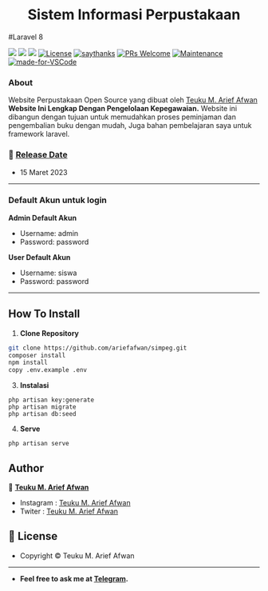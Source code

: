 <h1 align="center">Sistem Informasi Perpustakaan</h1>

#Laravel 8

[![](https://img.shields.io/github/issues/ariefafwan/simpeg?style=flat-square)](https://img.shields.io/github/issues/ariefafwan/simpeg?style=flat-square) ![](https://img.shields.io/github/stars/ariefafwan/simpeg?style=flat-square)
![](https://img.shields.io/github/forks/ariefafwan/simpeg?style=flat-square) 
<a href="https://packagist.org/packages/laravel/framework"><img src="https://poser.pugx.org/laravel/framework/license.svg" alt="License"></a> [![saythanks](https://img.shields.io/badge/say-thanks-ff69b4.svg?style=flat-square)](https://saythanks.io/to/rizalihwan94%40gmail.com)  [![PRs Welcome](https://img.shields.io/badge/PRs-welcome-brightgreen.svg?style=flat-square)](http://makeapullrequest.com) [![Maintenance](https://img.shields.io/badge/Maintained%3F-yes-green.svg?style=flat-square)](https://GitHub.com/Naereen/StrapDown.js/graphs/commit-activity) [![made-for-VSCode](https://img.shields.io/badge/Made%20for-VSCode-1f425f.svg?style=flat-square)](https://code.visualstudio.com/)

### About
Website Perpustakaan Open Source yang dibuat oleh <a href="https://github.com/ariefafwan"> Teuku M. Arief Afwan </a> **Website Ini Lengkap Dengan Pengelolaan Kepegawaian.** Website ini dibangun dengan tujuan untuk memudahkan proses peminjaman dan pengembalian buku dengan mudah, Juga bahan pembelajaran saya untuk framework laravel.


### 📆 <a href="#">Release Date</a>
- 15 Maret 2023

------------

 ### Default Akun untuk login
	
**Admin Default Akun**
- Username: admin
- Password: password

**User Default Akun**
- Username: siswa
- Password: password

------------

## How To Install

1. **Clone Repository**
```bash
git clone https://github.com/ariefafwan/simpeg.git
composer install
npm install
copy .env.example .env
```

3. **Instalasi**
```git bash
php artisan key:generate
php artisan migrate
php artisan db:seed
```

4. **Serve**
```command
php artisan serve
```

## Author

👤 <a href="https://www.instagram.com/ariefafwann/"> **Teuku M. Arief Afwan**</a>
- Instagram : <a href="https://www.instagram.com/ariefafwann/"> Teuku M. Arief Afwan</a>
- Twiter : <a href="https://twitter.com/ariefafwann_"> Teuku M. Arief Afwan</a>


## 📝 License
- Copyright © Teuku M. Arief Afwan
------------

- **Feel free to ask me at [Telegram](https://t.me/ihw_me/).**

